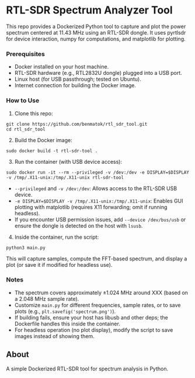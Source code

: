 # RTL-SDR Spectrum Analyzer Tool

This repo provides a Dockerized Python tool to capture and plot the power spectrum centered at 11.43 MHz using an RTL-SDR dongle. It uses pyrtlsdr for device interaction, numpy for computations, and matplotlib for plotting.

### Prerequisites

* Docker installed on your host machine.
* RTL-SDR hardware (e.g., RTL2832U dongle) plugged into a USB port.
* Linux host (for USB passthrough; tested on Ubuntu).
* Internet connection for building the Docker image.

### How to Use

1. Clone this repo:
```
git clone https://github.com/benmatok/rtl_sdr_tool.git
cd rtl_sdr_tool
```

2. Build the Docker image:
```
sudo docker build -t rtl-sdr-tool .
```

3. Run the container (with USB device access):
```
sudo docker run -it --rm --privileged -v /dev:/dev -e DISPLAY=$DISPLAY -v /tmp/.X11-unix:/tmp/.X11-unix rtl-sdr-tool
```

- `--privileged` and `-v /dev:/dev`: Allows access to the RTL-SDR USB device.
- `-e DISPLAY=$DISPLAY -v /tmp/.X11-unix:/tmp/.X11-unix`: Enables GUI plotting with matplotlib (requires X11 forwarding; omit if running headless).
- If you encounter USB permission issues, add `--device /dev/bus/usb` or ensure the dongle is detected on the host with `lsusb`.

4. Inside the container, run the script:
```
python3 main.py
```

This will capture samples, compute the FFT-based spectrum, and display a plot (or save it if modified for headless use).

### Notes
- The spectrum covers approximately ±1.024 MHz around XXX (based on a 2.048 MHz sample rate).
- Customize `main.py` for different frequencies, sample rates, or to save plots (e.g., `plt.savefig('spectrum.png')`).
- If building fails, ensure your host has libusb and other deps; the Dockerfile handles this inside the container.
- For headless operation (no plot display), modify the script to save images instead of showing them.

## About
A simple Dockerized RTL-SDR tool for spectrum analysis in Python.
